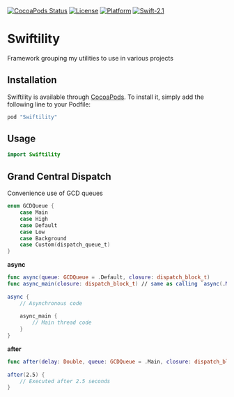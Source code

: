 [![CocoaPods Status](https://img.shields.io/cocoapods/v/Swiftility.svg?style=flat)](http://cocoapods.org/pods/Swiftility)
[![License](https://img.shields.io/cocoapods/l/Swiftility.svg?style=flat)](http://cocoapods.org/pods/Swiftility)
[![Platform](https://img.shields.io/cocoapods/p/Swiftility.svg?style=flat)](http://cocoapods.org/pods/Swiftility)
[![Swift-2.1](http://img.shields.io/badge/Swift-2.1-blue.svg)]()

# Swiftility

Framework grouping my utilities to use in various projects

## Installation
 
Swiftility is available through [CocoaPods](http://cocoapods.org). To install it, simply add the following line to your Podfile:

```ruby
pod "Swiftility"
```

## Usage

```swift
import Swiftility
```
 
## Grand Central Dispatch

Convenience use of GCD queues

```swift
enum GCDQueue {
    case Main
    case High
    case Default
    case Low
    case Background
    case Custom(dispatch_queue_t)
}
```

**async**
```swift
func async(queue: GCDQueue = .Default, closure: dispatch_block_t)
func async_main(closure: dispatch_block_t) // same as calling `async(.Main, closure: closure)`
 
async {
    // Asynchronous code
 
    async_main {
        // Main thread code
    }
}
```

**after**
```swift
func after(delay: Double, queue: GCDQueue = .Main, closure: dispatch_block_t)
 
after(2.5) {
    // Executed after 2.5 seconds
}
```
 
